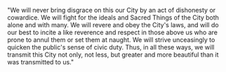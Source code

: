 "We will never bring disgrace on this our City by an act of dishonesty or cowardice. We will fight for the ideals and Sacred Things of the City both alone and with many. We will revere and obey the City's laws, and will do our best to incite a like reverence and respect in those above us who are prone to annul them or set them at naught. We will strive unceasingly to quicken the public's sense of civic duty. Thus, in all these ways, we will transmit this City not only, not less, but greater and more beautiful than it was transmitted to us."